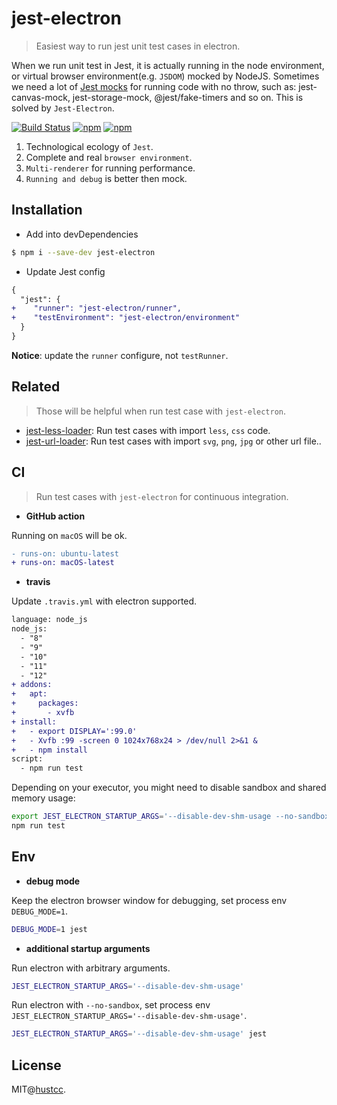 # jest-electron

> Easiest way to run jest unit test cases in electron.

When we run unit test in Jest, it is actually running in the node environment, or virtual browser environment(e.g. `JSDOM`) mocked by NodeJS. Sometimes we need a lot of [Jest mocks](https://github.com/jest-community/awesome-jest#mocks) for running code with no throw, such as: jest-canvas-mock, jest-storage-mock, @jest/fake-timers and so on. This is solved by `Jest-Electron`.

[![Build Status](https://github.com/hustcc/jest-electron/workflows/build/badge.svg)](https://github.com/hustcc/jest-electron/actions)
[![npm](https://img.shields.io/npm/v/jest-electron.svg)](https://www.npmjs.com/package/jest-electron)
[![npm](https://img.shields.io/npm/dm/jest-electron.svg)](https://www.npmjs.com/package/jest-electron)


1. Technological ecology of `Jest`.
2. Complete and real `browser environment`.
3. `Multi-renderer` for running performance.
4. `Running and debug` is better then mock.


## Installation


 - Add into devDependencies

```bash
$ npm i --save-dev jest-electron
```

 - Update Jest config

```diff
{
  "jest": {
+    "runner": "jest-electron/runner",
+    "testEnvironment": "jest-electron/environment"
  }
}
```

**Notice**: update the `runner` configure, not `testRunner`.



## Related

> Those will be helpful when run test case with `jest-electron`.

 - [jest-less-loader](https://github.com/hustcc/jest-less-loader): Run test cases with import `less`, `css` code.
 - [jest-url-loader](https://github.com/hustcc/jest-url-loader): Run test cases with import `svg`, `png`, `jpg` or other url file..



## CI

> Run test cases with `jest-electron` for continuous integration.

 - **GitHub action**

Running on `macOS` will be ok.


```diff
- runs-on: ubuntu-latest
+ runs-on: macOS-latest
```


 - **travis**

Update `.travis.yml` with electron supported.
 
```diff
language: node_js
node_js:
  - "8"
  - "9"
  - "10"
  - "11"
  - "12"
+ addons:
+   apt:
+     packages:
+       - xvfb
+ install:
+   - export DISPLAY=':99.0'
+   - Xvfb :99 -screen 0 1024x768x24 > /dev/null 2>&1 &
+   - npm install
script:
  - npm run test
```

Depending on your executor, you might need to disable sandbox and shared memory usage:

```bash
export JEST_ELECTRON_STARTUP_ARGS='--disable-dev-shm-usage --no-sandbox'
npm run test
```

## Env

 - **debug mode**

Keep the electron browser window for debugging, set process env `DEBUG_MODE=1`.


```bash
DEBUG_MODE=1 jest
```

 - **additional startup arguments**

Run electron with arbitrary arguments.

```bash
JEST_ELECTRON_STARTUP_ARGS='--disable-dev-shm-usage'
```

Run electron with `--no-sandbox`, set process env `JEST_ELECTRON_STARTUP_ARGS='--disable-dev-shm-usage'`.

```bash
JEST_ELECTRON_STARTUP_ARGS='--disable-dev-shm-usage' jest
```


## License

MIT@[hustcc](https://github.com/hustcc).
